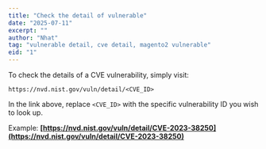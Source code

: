 ```yaml
---
title: "Check the detail of vulnerable"
date: "2025-07-11"
excerpt: ""
author: "Nhat"
tag: "vulnerable detail, cve detail, magento2 vulnerable"
eid: "1"
---
```


To check the details of a CVE vulnerability, simply visit:

`https://nvd.nist.gov/vuln/detail/<CVE_ID>`

In the link above, replace ` <CVE_ID> ` with the specific vulnerability ID you wish to look up.

Example: **[https://nvd.nist.gov/vuln/detail/CVE-2023-38250](https://nvd.nist.gov/vuln/detail/CVE-2023-38250)**
